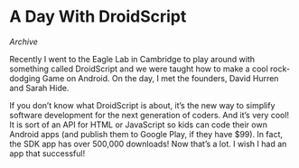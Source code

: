 # A Day With DroidScript
_Archive_

Recently I went to the Eagle Lab in Cambridge to play around with something called DroidScript and we were taught how to make a cool rock-dodging Game on Android. On the day, I met the founders, David Hurren and Sarah Hide.

If you don’t know what DroidScript is about, it’s the new way to simplify software development for the next generation of coders. And it’s very cool! It is sort of an API for HTML or JavaScript so kids can code their own Android apps (and publish them to Google Play, if they have $99). In fact, the SDK app has over 500,000 downloads! Now that’s a lot. I wish I had an app that successful!
